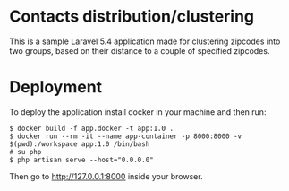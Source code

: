 # Contacts distribution/clustering
This is a sample Laravel 5.4 application made for clustering zipcodes into two groups, based on their distance to a couple of specified zipcodes.
# Deployment 
To deploy the application install docker in your machine and then run:
```
$ docker build -f app.docker -t app:1.0 .
$ docker run --rm -it --name app-container -p 8000:8000 -v $(pwd):/workspace app:1.0 /bin/bash
# su php
$ php artisan serve --host="0.0.0.0"                                                                   
```
Then go to http://127.0.0.1:8000 inside your browser.
